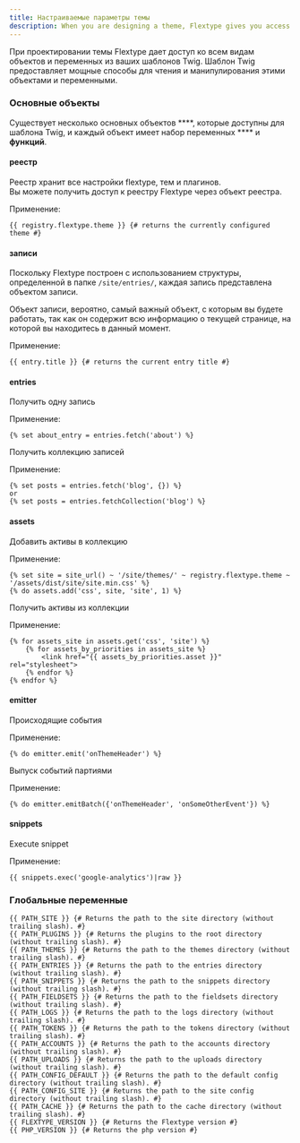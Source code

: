 ```yaml
---
title: Настраиваемые параметры темы
description: When you are designing a theme, Flextype gives you access to all sorts of objects and variables from within your Twig templates. The Twig templating framework provides powerful ways to read and manipulate these objects and variables.
---
```


При проектировании темы Flextype дает доступ ко всем видам объектов и переменных из ваших шаблонов Twig. Шаблон Twig предоставляет мощные способы для чтения и манипулирования этими объектами и переменными.

### Основные объекты

Существует несколько основных объектов ****, которые доступны для шаблона Twig, и каждый объект имеет набор переменных **** и **функций**.

#### реестр

Реестр хранит все настройки flextype, тем и плагинов.<br /> Вы можете получить доступ к реестру Flextype через объект реестра.

Применение:

```twig
{{ registry.flextype.theme }} {# returns the currently configured theme #}
```

#### записи

Поскольку Flextype построен с использованием структуры, определенной в папке `/site/entries/`, каждая запись представлена объектом записи.

Объект записи, вероятно, самый важный объект, с которым вы будете работать, так как он содержит всю информацию о текущей странице, на которой вы находитесь в данный момент.

Применение:

```twig
{{ entry.title }} {# returns the current entry title #}
```

#### entries

Получить одну запись

Применение:

```twig
{% set about_entry = entries.fetch('about') %}
```

Получить коллекцию записей

Применение:

```twig
{% set posts = entries.fetch('blog', {}) %}
or
{% set posts = entries.fetchCollection('blog') %}
```

#### assets

Добавить активы в коллекцию

Применение:

```twig
{% set site = site_url() ~ '/site/themes/' ~ registry.flextype.theme ~ '/assets/dist/site/site.min.css' %}
{% do assets.add('css', site, 'site', 1) %}
```

Получить активы из коллекции

Применение:

```twig
{% for assets_site in assets.get('css', 'site') %}
    {% for assets_by_priorities in assets_site %}
        <link href="{{ assets_by_priorities.asset }}" rel="stylesheet">
    {% endfor %}
{% endfor %}
```

#### emitter

Происходящие события

Применение:
```twig
{% do emitter.emit('onThemeHeader') %}
```

Выпуск событий партиями

Применение:

```twig
{% do emitter.emitBatch({'onThemeHeader', 'onSomeOtherEvent'}) %}
```

#### snippets

Execute snippet

Применение:

```twig
{{ snippets.exec('google-analytics')|raw }}
```

### Глобальные переменные

```twig
{{ PATH_SITE }} {# Returns the path to the site directory (without trailing slash). #}
{{ PATH_PLUGINS }} {# Returns the plugins to the root directory (without trailing slash). #}
{{ PATH_THEMES }} {# Returns the path to the themes directory (without trailing slash). #}
{{ PATH_ENTRIES }} {# Returns the path to the entries directory (without trailing slash). #}
{{ PATH_SNIPPETS }} {# Returns the path to the snippets directory (without trailing slash). #}
{{ PATH_FIELDSETS }} {# Returns the path to the fieldsets directory (without trailing slash). #}
{{ PATH_LOGS }} {# Returns the path to the logs directory (without trailing slash). #}
{{ PATH_TOKENS }} {# Returns the path to the tokens directory (without trailing slash). #}
{{ PATH_ACCOUNTS }} {# Returns the path to the accounts directory (without trailing slash). #}
{{ PATH_UPLOADS }} {# Returns the path to the uploads directory (without trailing slash). #}
{{ PATH_CONFIG_DEFAULT }} {# Returns the path to the default config directory (without trailing slash). #}
{{ PATH_CONFIG_SITE }} {# Returns the path to the site config directory (without trailing slash). #}
{{ PATH_CACHE }} {# Returns the path to the cache directory (without trailing slash). #}
{{ FLEXTYPE_VERSION }} {# Returns the Flextype version #}
{{ PHP_VERSION }} {# Returns the php version #}
```
